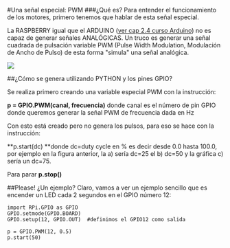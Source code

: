 #Una señal especial: PWM
###¿Qué es?
Para entender el funcionamiento de los motores, primero tenemos que hablar de esta señal especial.

La RASPBERRY igual que el ARDUINO ([ver cap 2.4 curso Arduino](https://catedu.gitbooks.io/programa-arduino-mediante-codigo/content/un_caso_especial_seales_pwm.html)) no es capaz de generar señales ANALÓGICAS. Un truco es generar una señal cuadrada de pulsación variable PWM (Pulse Width Modulation, Modulación de Ancho de Pulso) de esta forma "simula" una señal analógica.

![](https://catedu.gitbooks.io/programa-arduino-mediante-codigo/content/img/Captura_de_pantalla_2015-05-19_a_las_14.18.40.png)

##¿Cómo se genera utilizando PYTHON y los pines GPIO?

Se realiza primero creando una variable especial PWM con la instrucción:

**p = GPIO.PWM(canal, frecuencia)** donde canal es el número de pin GPIO donde queremos generar la señal PWM de frecuencia dada en Hz

Con esto está creado pero no genera los pulsos, para eso se hace con la instrucción:

**p.start(dc) **donde dc=duty cycle en % es decir desde 0.0 hasta 100.0, por ejemplo en la figura anterior, la a) sería dc=25 el b) dc=50 y la gráfica c) sería un dc=75.

Para parar **p.stop()**

##Please! ¿Un ejemplo?
Claro, vamos a ver un ejemplo sencillo que es encender un LED  cada 2 segundos en el GPIO número 12:

```cpp+lineNumbers:true
import RPi.GPIO as GPIO
GPIO.setmode(GPIO.BOARD)
GPIO.setup(12, GPIO.OUT)  #definimos el GPIO12 como salida

p = GPIO.PWM(12, 0.5)
p.start(50)

```


